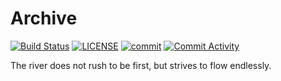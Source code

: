 # Archive

[![Build Status](https://github.com/honeok/archive/actions/workflows/shellcheck.yml/badge.svg)](https://github.com/honeok/archive/actions/workflows/shellcheck.yml/badge.svg)
[![LICENSE](https://img.shields.io/github/license/honeok/archive.svg?style=flat)](./LICENSE)
[![commit](https://img.shields.io/github/last-commit/honeok/archive)](https://github.com/honeok/archive)
[![Commit Activity](https://img.shields.io/github/commit-activity/m/honeok/archive.svg)](https://github.com/honeok/archive)

The river does not rush to be first, but strives to flow endlessly.